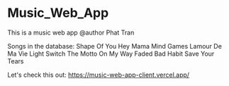 # Music_Web_App
This is a music web app
@author Phat Tran

Songs in the database:
Shape Of You
Hey Mama
Mind Games
Lamour De Ma Vie
Light Switch
The Motto
On My Way
Faded
Bad Habit
Save Your Tears

Let's check this out: https://music-web-app-client.vercel.app/
